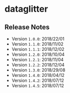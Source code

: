 # dataglitter



## Release Notes

* Version `1.0.0`: 2018/22/01
* Version `1.1.0`: 2018/11/02
* Version `1.1.1`: 2018/12/02
* Version `1.2.0`: 2018/10/04
* Version `1.2.1`: 2018/11/04
* Version `1.2.2`: 2018/12/04
* Version `1.3.0`: 2018/29/08
* Version `1.4.0`: 2018/04/12
* Version `1.4.2`: 2018/07/12
* Version `1.4.5`: 2018/07/12

